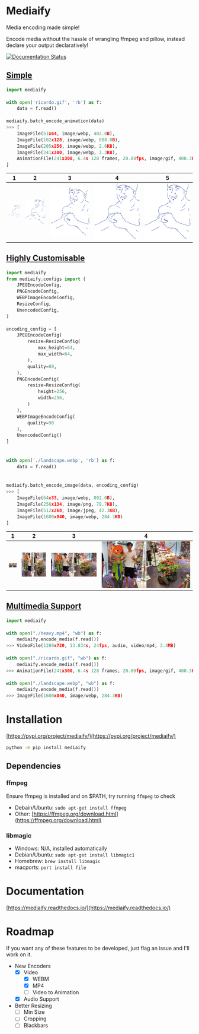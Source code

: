 # Mediaify

Media encoding made simple!

Encode media without the hassle of wrangling ffmpeg and pillow, instead declare your output declaratively!

[![Documentation Status](https://readthedocs.org/projects/mediaify/badge/?version=latest)](https://mediaify.readthedocs.io/en/latest/?badge=latest)
## [Simple](./examples/simple.py)

```python
import mediaify

with open('ricardo.gif', 'rb') as f:
    data = f.read()

mediaify.batch_encode_animation(data)
>>> [
    ImageFile(51x64, image/webp, 402.0B),
    ImageFile(102x128, image/webp, 808.0B),
    ImageFile(205x256, image/webp, 2.6KB),
    ImageFile(241x300, image/webp, 3.3KB),
    AnimationFile(241x300, 6.4s 128 frames, 20.00fps, image/gif, 400.3KB)
]
```

| 1 | 2 | 3 | 4 | 5 |
| - | - | - | - | - |
| ![](https://raw.githubusercontent.com/Ben-Brady/mediaify/master/examples/output/ricardo-0.webp) | ![](https://raw.githubusercontent.com/Ben-Brady/mediaify/master/examples/output/ricardo-1.webp) | ![](https://raw.githubusercontent.com/Ben-Brady/mediaify/master/examples/output/ricardo-2.webp) | ![](https://raw.githubusercontent.com/Ben-Brady/mediaify/master/examples/output/ricardo-3.webp) | ![](https://raw.githubusercontent.com/Ben-Brady/mediaify/master/examples/output/ricardo-4.gif) |


## [Highly Customisable](./examples/customisable.py)

```python
import mediaify
from mediaify.configs import (
    JPEGEncodeConfig,
    PNGEncodeConfig,
    WEBPImageEncodeConfig,
    ResizeConfig,
    UnencodedConfig,
)

encoding_config = [
    JPEGEncodeConfig(
        resize=ResizeConfig(
            max_height=64,
            max_width=64,
        ),
        quality=80,
    ),
    PNGEncodeConfig(
        resize=ResizeConfig(
            height=256,
            width=256,
        )
    ),
    WEBPImageEncodeConfig(
        quality=90
    ),
    UnencodedConfig()
]


with open('./landscape.webp', 'rb') as f:
    data = f.read()


mediaify.batch_encode_image(data, encoding_config)
>>> [
    ImageFile(64x33, image/webp, 802.0B),
    ImageFile(256x134, image/png, 78.7KB),
    ImageFile(512x268, image/jpeg, 42.3KB),
    ImageFile(1600x840, image/webp, 284.3KB)
]
```

| 1 | 2 | 3 | 4 |
| - | - | - | - |
| ![](https://raw.githubusercontent.com/Ben-Brady/mediaify/master/examples//output/landscape-0.webp) | ![](https://raw.githubusercontent.com/Ben-Brady/mediaify/master/examples//output/landscape-1.png) | ![](https://raw.githubusercontent.com/Ben-Brady/mediaify/master/examples//output/landscape-2.jpg) | ![](https://raw.githubusercontent.com/Ben-Brady/mediaify/master/examples//output/landscape-3.webp) |

## [Multimedia Support](./examples/customisable.py)

```python
import mediaify

with open("./heavy.mp4", "wb") as f:
    mediaify.encode_media(f.read())
>>> VideoFile(1280x720, 13.834s, 24fps, audio, video/mp4, 3.4MB)

with open("./ricardo.gif", "wb") as f:
    mediaify.encode_media(f.read())
>>> AnimationFile(241x300, 6.4s 128 frames, 20.00fps, image/gif, 400.3KB)

with open("./landscape.webp", "wb") as f:
    mediaify.encode_media(f.read())
>>> ImageFile(1600x840, image/webp, 284.3KB)
```

# Installation

[https://pypi.org/project/mediaify/](https://pypi.org/project/mediaify/)

```bash
python -m pip install mediaify
```

## Dependencies

### ffmpeg

Ensure ffmpeg is installed and on $PATH, try running `ffmpeg` to check

- Debain/Ubuntu: `sudo apt-get install ffmpeg`
- Other: [https://ffmpeg.org/download.html](https://ffmpeg.org/download.html)

### libmagic

- Windows: N/A, installed automatically
- Debian/Ubuntu: `sudo apt-get install libmagic1`
- Homebrew: `brew install libmagic`
- macports: `port install file`

# Documentation

[https://mediaify.readthedocs.io/](https://mediaify.readthedocs.io/)

# Roadmap

If you want any of these features to be developed, just flag an issue and I'll work on it.

- New Encoders
    - [x] Video
        - [X] WEBM
        - [X] MP4
        - [ ] Video to Animation
    - [x] Audio Support
- Better Resizing
    - [ ] Min Size
    - [ ] Cropping
    - [ ] Blackbars
